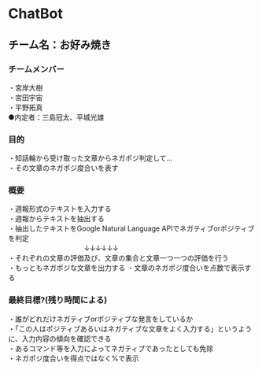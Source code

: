 # ChatBot
## チーム名：お好み焼き
### チームメンバー
・宮岸大樹<br>
・宮田宇宙<br>
・平野拓真<br>
●内定者：三島冠太、平城光雄

### 目的
・知話輪から受け取った文章からネガポジ判定して...<br>
・その文章のネガポジ度合いを表す
### 概要 
・週報形式のテキストを入力する<br>
・週報からテキストを抽出する<br>
・抽出したテキストをGoogle Natural Language APIでネガティブorポジティブを判定<br>
　　　　　　　　　　　↓↓↓↓↓↓<br>
・それぞれの文章の評価及び、文章の集合と文章一つ一つの評価を行う<br>
・もっともネガポジな文章を出力する
・文章のネガポジ度合いを点数で表示する
### 最終目標?(残り時間による)
・誰がどれだけネガティブorポジティブな発言をしているか<br>
・「この人はポジティブあるいはネガティブな文章をよく入力する」というように、入力内容の傾向を確認できる<br>
・あるコマンド等を入力によってネガティブであったとしても免除<br>
・ネガポジ度合いを得点ではなく%で表示


